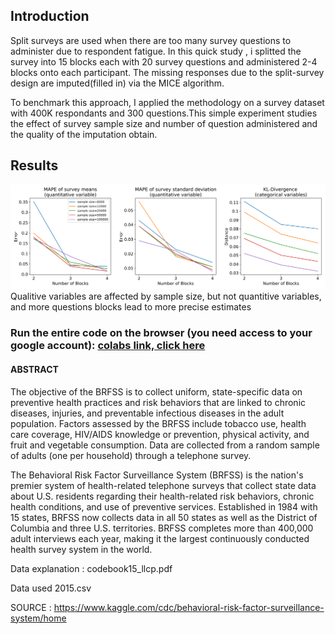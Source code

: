 ## Introduction
   Split surveys are used when there are too many survey questions to administer due to respondent fatigue. In this quick study , i splitted the survey into 15 blocks each with 20 survey questions and administered 2-4 blocks onto each participant. The missing responses due to the split-survey design are imputed(filled in) via the MICE algorithm.
   
   To benchmark this approach, I applied the methodology on a survey dataset with 400K respondants and 300 questions.This simple experiment studies the effect of survey sample size and number of question administered and the quality of the imputation obtain.

## Results
![Results](./Results.png)
Qualitive variables are affected by sample size, but not quantitive variables, and more questions blocks lead to more precise estimates

### Run the entire code on the browser (you need access to your google account): [colabs link, click here ](https://colab.research.google.com/github/leexa90/ST5220/blob/master/ST5220.ipynb)

#### ABSTRACT
The objective of the BRFSS is to collect uniform, state-specific data on preventive health practices and risk behaviors that are linked to chronic diseases, injuries, and preventable infectious diseases in the adult population. Factors assessed by the BRFSS include tobacco use, health care coverage, HIV/AIDS knowledge or prevention, physical activity, and fruit and vegetable consumption. Data are collected from a random sample of adults (one per household) through a telephone survey.

The Behavioral Risk Factor Surveillance System (BRFSS) is the nation's premier system of health-related telephone surveys that collect state data about U.S. residents regarding their health-related risk behaviors, chronic health conditions, and use of preventive services. Established in 1984 with 15 states, BRFSS now collects data in all 50 states as well as the District of Columbia and three U.S. territories. BRFSS completes more than 400,000 adult interviews each year, making it the largest continuously conducted health survey system in the world.

Data explanation : codebook15_llcp.pdf

Data used 2015.csv

SOURCE : https://www.kaggle.com/cdc/behavioral-risk-factor-surveillance-system/home
